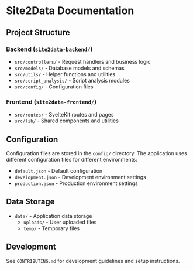 # Site2Data Documentation

## Project Structure

### Backend (`site2data-backend/`)
- `src/controllers/` - Request handlers and business logic
- `src/models/` - Database models and schemas
- `src/utils/` - Helper functions and utilities
- `src/script_analysis/` - Script analysis modules
- `src/config/` - Configuration files

### Frontend (`site2data-frontend/`)
- `src/routes/` - SvelteKit routes and pages
- `src/lib/` - Shared components and utilities

## Configuration
Configuration files are stored in the `config/` directory. The application uses different configuration files for different environments:
- `default.json` - Default configuration
- `development.json` - Development environment settings
- `production.json` - Production environment settings

## Data Storage
- `data/` - Application data storage
  - `uploads/` - User uploaded files
  - `temp/` - Temporary files

## Development
See `CONTRIBUTING.md` for development guidelines and setup instructions. 